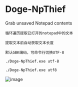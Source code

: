# Doge-NpThief
Grab unsaved Notepad contents

```
循环遍历提取已打开的notepad中的文本

提取文本前自动获取文本长度

默认GBK编码，可命令行切换UTF-8

./Doge-NpThief.exe utf-8

./Doge-NpThief.exe utf8

```

![image](https://user-images.githubusercontent.com/36320909/156547103-234c5316-3f1e-449f-a42a-cdd99fbf4cf1.png)

